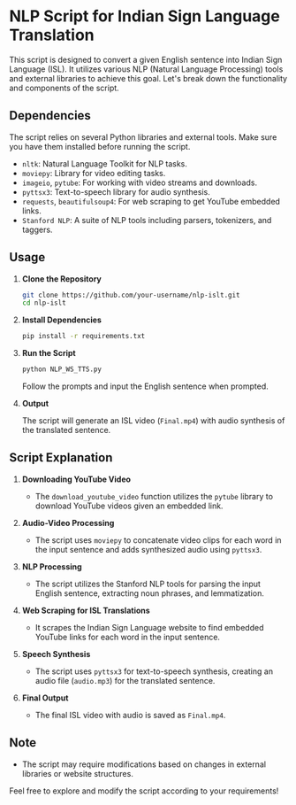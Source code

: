 # NLP Script for Indian Sign Language Translation

This script is designed to convert a given English sentence into Indian Sign Language (ISL). It utilizes various NLP (Natural Language Processing) tools and external libraries to achieve this goal. Let's break down the functionality and components of the script.

## Dependencies

The script relies on several Python libraries and external tools. Make sure you have them installed before running the script.

- `nltk`: Natural Language Toolkit for NLP tasks.
- `moviepy`: Library for video editing tasks.
- `imageio`, `pytube`: For working with video streams and downloads.
- `pyttsx3`: Text-to-speech library for audio synthesis.
- `requests`, `beautifulsoup4`: For web scraping to get YouTube embedded links.
- `Stanford NLP`: A suite of NLP tools including parsers, tokenizers, and taggers.

## Usage

1. **Clone the Repository**

    ```bash
    git clone https://github.com/your-username/nlp-islt.git
    cd nlp-islt
    ```

2. **Install Dependencies**

    ```bash
    pip install -r requirements.txt
    ```

3. **Run the Script**

    ```bash
    python NLP_WS_TTS.py 
    ```

    Follow the prompts and input the English sentence when prompted.

4. **Output**

    The script will generate an ISL video (`Final.mp4`) with audio synthesis of the translated sentence.

## Script Explanation

1. **Downloading YouTube Video**

    - The `download_youtube_video` function utilizes the `pytube` library to download YouTube videos given an embedded link.

2. **Audio-Video Processing**

    - The script uses `moviepy` to concatenate video clips for each word in the input sentence and adds synthesized audio using `pyttsx3`.

3. **NLP Processing**

    - The script utilizes the Stanford NLP tools for parsing the input English sentence, extracting noun phrases, and lemmatization.

4. **Web Scraping for ISL Translations**

    - It scrapes the Indian Sign Language website to find embedded YouTube links for each word in the input sentence.

5. **Speech Synthesis**

    - The script uses `pyttsx3` for text-to-speech synthesis, creating an audio file (`audio.mp3`) for the translated sentence.

6. **Final Output**

    - The final ISL video with audio is saved as `Final.mp4`.

## Note


- The script may require modifications based on changes in external libraries or website structures.

Feel free to explore and modify the script according to your requirements!
